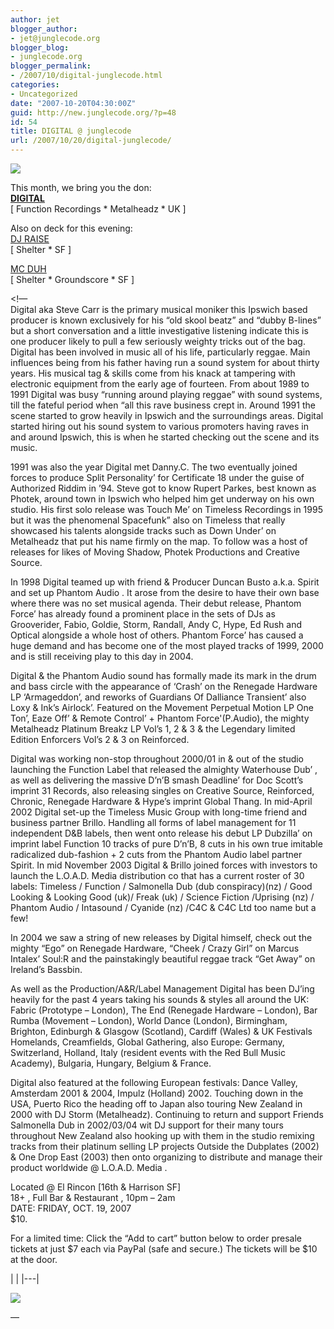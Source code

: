 ```yaml
---
author: jet
blogger_author:
- jet@junglecode.org
blogger_blog:
- junglecode.org
blogger_permalink:
- /2007/10/digital-junglecode.html
categories:
- Uncategorized
date: "2007-10-20T04:30:00Z"
guid: http://new.junglecode.org/?p=48
id: 54
title: DIGITAL @ junglecode
url: /2007/10/20/digital-junglecode/
---
```


[![](http://www.junglecode.com/images/blog/junglecode_monthly_010_thumb.jpg)](http://groundscore.net/board/viewtopic.php?t=34727)

This month, we bring you the don:   
[<span style="font-weight: bold">DIGITAL</span>](http://www.myspace.com/ukdigital)  
\[ Function Recordings \* Metalheadz \* UK \]

Also on deck for this evening:  
[DJ RAISE](http://www.myspace.com/morirsonando)  
\[ Shelter \* SF \]

[MC DUH](http://www.myspace.com/mcduh)  
\[ Shelter \* Groundscore \* SF \]

&lt;!—  
Digital aka Steve Carr is the primary musical moniker this Ipswich based producer is known exclusively for his “old skool beatz” and “dubby B-lines” but a short conversation and a little investigative listening indicate this is one producer likely to pull a few seriously weighty tricks out of the bag. Digital has been involved in music all of his life, particularly reggae. Main influences being from his father having run a sound system for about thirty years. His musical tag & skills come from his knack at tampering with electronic equipment from the early age of fourteen. From about 1989 to 1991 Digital was busy “running around playing reggae” with sound systems, till the fateful period when “all this rave business crept in. Around 1991 the scene started to grow heavily in Ipswich and the surroundings areas. Digital started hiring out his sound system to various promoters having raves in and around Ipswich, this is when he started checking out the scene and its music.

1991 was also the year Digital met Danny.C. The two eventually joined forces to produce Split Personality’ for Certificate 18 under the guise of Authorized Riddim in ’94. Steve got to know Rupert Parkes, best known as Photek, around town in Ipswich who helped him get underway on his own studio. His first solo release was Touch Me’ on Timeless Recordings in 1995 but it was the phenomenal Spacefunk” also on Timeless that really showcased his talents alongside tracks such as Down Under’ on Metalheadz that put his name firmly on the map. To follow was a host of releases for likes of Moving Shadow, Photek Productions and Creative Source.

In 1998 Digital teamed up with friend & Producer Duncan Busto a.k.a. Spirit and set up Phantom Audio . It arose from the desire to have their own base where there was no set musical agenda. Their debut release, Phantom Force’ has already found a prominent place in the sets of DJs as Grooverider, Fabio, Goldie, Storm, Randall, Andy C, Hype, Ed Rush and Optical alongside a whole host of others. Phantom Force’ has caused a huge demand and has become one of the most played tracks of 1999, 2000 and is still receiving play to this day in 2004.

Digital & the Phantom Audio sound has formally made its mark in the drum and bass circle with the appearance of ‘Crash’ on the Renegade Hardware LP ‘Armageddon’, and reworks of Guardians Of Dalliance Transient’ also Loxy & Ink’s Airlock’. Featured on the Movement Perpetual Motion LP One Ton’, Eaze Off’ & Remote Control’ + Phantom Force'(P.Audio), the mighty Metalheadz Platinum Breakz LP Vol’s 1, 2 & 3 & the Legendary limited Edition Enforcers Vol’s 2 & 3 on Reinforced.

Digital was working non-stop throughout 2000/01 in & out of the studio launching the Function Label that released the almighty Waterhouse Dub’ , as well as delivering the massive D’n’B smash Deadline’ for Doc Scott’s imprint 31 Records, also releasing singles on Creative Source, Reinforced, Chronic, Renegade Hardware & Hype’s imprint Global Thang. In mid-April 2002 Digital set-up the Timeless Music Group with long-time friend and business partner Brillo. Handling all forms of label management for 11 independent D&B labels, then went onto release his debut LP Dubzilla’ on imprint label Function 10 tracks of pure D’n’B, 8 cuts in his own true imitable radicalized dub-fashion + 2 cuts from the Phantom Audio label partner Spirit. In mid November 2003 Digital & Brillo joined forces with investors to launch the L.O.A.D. Media distribution co that has a current roster of 30 labels: Timeless / Function / Salmonella Dub (dub conspiracy)(nz) / Good Looking & Looking Good (uk)/ Freak (uk) / Science Fiction /Uprising (nz) / Phantom Audio / Intasound / Cyanide (nz) /C4C & C4C Ltd too name but a few!

In 2004 we saw a string of new releases by Digital himself, check out the mighty “Ego” on Renegade Hardware, “Cheek / Crazy Girl” on Marcus Intalex’ Soul:R and the painstakingly beautiful reggae track “Get Away” on Ireland’s Bassbin.

As well as the Production/A&R/Label Management Digital has been DJ’ing heavily for the past 4 years taking his sounds & styles all around the UK: Fabric (Prototype – London), The End (Renegade Hardware – London), Bar Rumba (Movement – London), World Dance (London), Birmingham, Brighton, Edinburgh & Glasgow (Scotland), Cardiff (Wales) & UK Festivals Homelands, Creamfields, Global Gathering, also Europe: Germany, Switzerland, Holland, Italy (resident events with the Red Bull Music Academy), Bulgaria, Hungary, Belgium & France.

Digital also featured at the following European festivals: Dance Valley, Amsterdam 2001 & 2004, Impulz (Holland) 2002. Touching down in the USA, Puerto Rico the heading off to Japan also touring New Zealand in 2000 with DJ Storm (Metalheadz). Continuing to return and support Friends Salmonella Dub in 2002/03/04 wit DJ support for their many tours throughout New Zealand also hooking up with them in the studio remixing tracks from their platinum selling LP projects Outside the Dubplates (2002) & One Drop East (2003) then onto organizing to distribute and manage their product worldwide @ L.O.A.D. Media .

Located @ El Rincon \[16th & Harrison SF\]  
18+ , Full Bar & Restaurant , 10pm – 2am  
DATE: FRIDAY, OCT. 19, 2007  
$10.

For a limited time: Click the “Add to cart” button below to order presale tickets at just $7 each via PayPal (safe and secure.) The tickets will be $10 at the door.

<form action="https://www.paypal.com/cgi-bin/webscr" method="post" target="paypal">|  |
|---|

![](https://www.paypal.com/en_US/i/scr/pixel.gif)

</form>—